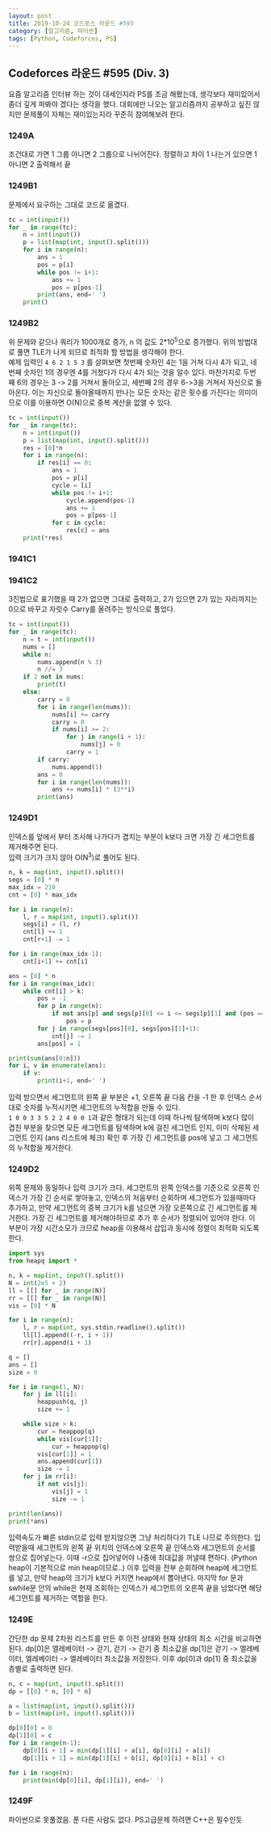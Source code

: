 ```yaml
---
layout: post
title: 2019-10-24 코드포스 라운드 #595
category: [알고리즘, 파이썬]
tags: [Python, Codeforces, PS]
---
```

## Codeforces 라운드 #595 (Div. 3) ##
요즘 알고리즘 인터뷰 하는 것이 대세인지라 PS를 조금 해봤는데, 생각보다 재미있어서 좀더 깊게 파봐야 겠다는 생각을 했다.
대회에만 나오는 알고리즘까지 공부하고 싶진 않지만 문제풀이 자체는 재미있는지라 꾸준히 참여해보려 한다.

### 1249A ###
조건대로 가면 1 그룹 아니면 2 그룹으로 나뉘어진다. 
정렬하고 차이 1 나는거 있으면 1 아니면 2 출력해서 끝

### 1249B1 ###
문제에서 요구하는 그대로 코드로 옮겼다.
```python
tc = int(input())
for _ in range(tc):
    n = int(input())
    p = list(map(int, input().split()))
    for i in range(n):
        ans = 1
        pos = p[i]
        while pos != i+1:
            ans += 1
            pos = p[pos-1]
        print(ans, end=' ')
    print()
```

### 1249B2 ###
위 문제와 같으나 쿼리가 1000개로 증가, n 의 값도 2*10<sup>5</sup>으로 증가했다.
위의 방법대로 풀면 TLE가 나게 되므로 최적화 할 방법을 생각해야 한다. <br>
예제 입력인 ```4 6 2 1 5 3``` 를 살펴보면 첫번째 숫자인 4는  1을 거쳐 다시 4가 되고,
네번째 숫자인 1의 경우엔 4를 거쳤다가 다시 4가 되는 것을 알수 있다.
마찬가지로 두번째 6의 경우는 3 -> 2를 거쳐서 돌아오고, 세번째 2의 경우 6->3을 거쳐서 자신으로 돌아온다.
이는 자신으로 돌아올때까지 만나는 모든 숫자는 같은 횟수를 가진다는 의미이므로 이를 이용하면 O(N)으로 중복 계산을 없앨 수 있다.

``` python
tc = int(input())
for _ in range(tc):
    n = int(input())
    p = list(map(int, input().split()))
    res = [0]*n
    for i in range(n):
        if res[i] == 0:
            ans = 1
            pos = p[i]
            cycle = [i]
            while pos != i+1:
                cycle.append(pos-1)
                ans += 1
                pos = p[pos-1]
            for c in cycle:
                res[c] = ans
    print(*res)
```

### 1941C1 ###
### 1941C2 ###
3진법으로 표기했을 때 2가 없으면 그대로 출력하고, 2가 있으면 2가 있는 자리까지는 0으로 바꾸고 자릿수 Carry를 올려주는 방식으로 풀었다.
```python
tc = int(input())
for _ in range(tc):
    n = t = int(input())
    nums = []
    while n:
        nums.append(n % 3)
        n //= 3
    if 2 not in nums:
        print(t)
    else:
        carry = 0
        for i in range(len(nums)):
            nums[i] += carry
            carry = 0
            if nums[i] >= 2:
                for j in range(i + 1):
                    nums[j] = 0
                carry = 1
        if carry:
            nums.append(1)
        ans = 0
        for i in range(len(nums)):
            ans += nums[i] * (3**i)
        print(ans)
```

### 1249D1 ###
인덱스를 앞에서 부터 조사해 나가다가 겹치는 부분이 k보다 크면 가장 긴 세그먼트를 제거해주면 된다.<br>
입력 크기가 크지 않아 O(N<sup>3</sup>)로 풀어도 된다.

```python
n, k = map(int, input().split())
segs = [0] * n
max_idx = 210
cnt = [0] * max_idx

for i in range(n):
    l, r = map(int, input().split())
    segs[i] = (l, r)
    cnt[l] += 1
    cnt[r+1] -= 1

for i in range(max_idx-1):
    cnt[i+1] += cnt[i]

ans = [0] * n
for i in range(max_idx):
    while cnt[i] > k:
        pos = -1
        for p in range(n):
            if not ans[p] and segs[p][0] <= i <= segs[p][1] and (pos == -1 or segs[p][1] > segs[pos][1]):
                pos = p
        for j in range(segs[pos][0], segs[pos][1]+1):
            cnt[j] -= 1
        ans[pos] = 1

print(sum(ans[0:n]))
for i, v in enumerate(ans):
    if v:
        print(i+1, end=' ')
```

입력 받으면서 세그먼트의 왼쪽 끝 부분은 +1, 오른쪽 끝 다음 칸을 -1 한 후 인덱스 순서대로 숫자를 누적시키면 세그먼트의 누적합을 만들 수 있다. <br>
```1 0 0 3 3 5 2 2 4 0 0 1```과 같은 형태가 되는데 이때 하나씩 탐색하며 k보다 많이 겹친 부분을 찾으면 모든 세그먼트를 탐색하며 k에 걸친 세그먼트 인지, 이미 삭제된 세그먼트 인지 (ans 리스트에 체크) 확인 후 가장 긴 세그먼트를 pos에 넣고 그 세그먼트의 누적합을 제거한다.
 
### 1249D2 ###
위쪽 문제와 동일하나 입력 크기가 크다. 세그먼트의 왼쪽 인덱스를 기준으로 오른쪽 인덱스가 가장 긴 순서로 쌓아놓고,
인덱스의 처음부터 순회하며 세그먼트가 있을때마다 추가하고, 만약 세그먼트의 중복 크기가 k를 넘으면 가장 오른쪽으로 긴 세그먼트를 제거한다. 
가장 긴 세그먼트를 제거해야하므로 추가 후 순서가 정렬되어 있어야 한다. 
이 부분이 가장 시간소모가 크므로  heap을 이용해서 삽입과 동시에 정렬이 최적화 되도록 한다.

```python
import sys
from heapq import *

n, k = map(int, input().split())
N = int(2e5 + 2)
ll = [[] for _ in range(N)]
rr = [[] for _ in range(N)]
vis = [0] * N

for i in range(n):
    l, r = map(int, sys.stdin.readline().split())
    ll[l].append((-r, i + 1))
    rr[r].append(i + 1)

q = []
ans = []
size = 0

for i in range(1, N):
    for j in ll[i]:
        heappush(q, j)
        size += 1

    while size > k:
        cur = heappop(q)
        while vis[cur[1]]:
            cur = heappop(q)
        vis[cur[1]] = 1
        ans.append(cur[1])
        size -= 1
    for j in rr[i]:
        if not vis[j]:
            vis[j] = 1
            size -= 1

print(len(ans))
print(*ans)
 
```
입력속도가 빠른 stdin으로 입력 받지않으면 그냥 처리하다가 TLE 나므로 주의한다.
입력받을때 세그먼트의 왼쪽 끝 위치의 인덱스에 오른쪽 끝 인덱스와 세그먼트의 순서를 쌍으로 집어넣는다.
이때 -r으로 집어넣어야 나중에 최대값을 꺼낼때 편하다. (Python heap이 기본적으로 min heap이므로..)
이후 입력을 전부 순회하며 heap에 세그먼트를 넣고, 만약 heap의 크기가 k보다 커지면 heap에서 뽑아낸다.
마지막 for 문과 swhile문 안의 while은 현재 조회하는 인덱스가 세그먼트의 오른쪽 끝을 넘었다면 해당 세그먼트를 제거하는 역할을 한다.


### 1249E ###
간단한 dp 문제
2차원 리스트를 만든 후 이전 상태와 현재 상태의 최소 시간을 비교하면 된다.
dp[0]은 엘레베이터 -> 걷기, 걷기 -> 걷기  중 최소값을 dp[1]은 걷기 -> 엘레베이터, 엘레베이터 -> 엘레베이터 최소값을 저장한다.
이후 dp[0]과 dp[1] 중 최소값을 층별로 출력하면 된다.

```python
n, c = map(int, input().split())
dp = [[0] * n, [0] * n]

a = list(map(int, input().split()))
b = list(map(int, input().split()))

dp[0][0] = 0
dp[1][0] = c
for i in range(n-1):
    dp[0][i + 1] = min(dp[1][i] + a[i], dp[0][i] + a[i])
    dp[1][i + 1] = min(dp[1][i] + b[i], dp[0][i] + b[i] + c)

for i in range(n):
    print(min(dp[0][i], dp[1][i]), end=' ')
```

### 1249F ###
파이썬으로 못풀겠음. 푼 다른 사람도 없다.
PS고급문제 하려면 C++은 필수인듯